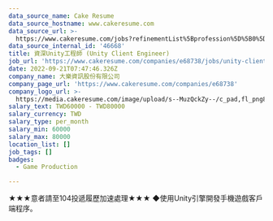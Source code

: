 ```yaml
---
data_source_name: Cake Resume
data_source_hostname: www.cakeresume.com
data_source_url: >-
  https://www.cakeresume.com/jobs?refinementList%5Bprofession%5D%5B0%5D=game-production&range%5Bsalary_range%5D%5Bmin%5D=1000000
data_source_internal_id: '46668'
title: 資深Unity工程師 (Unity Client Engineer)
job_url: 'https://www.cakeresume.com/companies/e68738/jobs/unity-client-engineer'
date: 2022-09-21T07:47:46.326Z
company_name: 大樂資訊股份有限公司
company_page_url: 'https://www.cakeresume.com/companies/e68738'
company_logo_url: >-
  https://media.cakeresume.com/image/upload/s--MuzQckZy--/c_pad,fl_png8,h_200,w_200/v1659930335/rm2dlelf9cmublqc5qsl.png
salary_text: TWD60000 - TWD80000
salary_currency: TWD
salary_type: per_month
salary_min: 60000
salary_max: 80000
location_list: []
job_tags: []
badges:
  - Game Production

---
```


★★★意者請至104投遞履歷加速處理★★★ ◆使用Unity引擎開發手機遊戲客戶端程序。